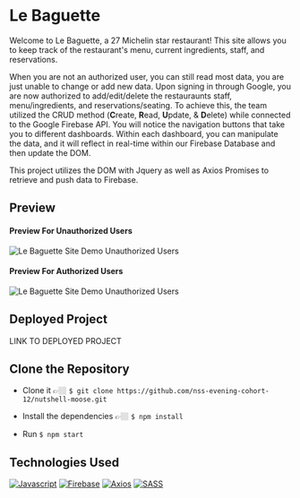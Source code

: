# Le Baguette

Welcome to Le Baguette, a 27 Michelin star restaurant! This site allows you to keep track of the restaurant's menu, current ingredients, staff, and reservations.

When you are not an authorized user, you can still read most data, you are just unable to change or add new data.
Upon signing in through Google, you are now authorized to add/edit/delete the restauraunts staff, menu/ingredients, and reservations/seating.
To achieve this, the team utilized the CRUD method (**C**reate, **R**ead, **U**pdate, & **D**elete) while connected to the Google Firebase API. You will notice the navigation buttons that take you to different dashboards. Within each dashboard, you can manipulate the data, and it will reflect in real-time within our Firebase Database and then update the DOM.

This project utilizes the DOM with Jquery as well as Axios Promises to retrieve and push data to Firebase.

## Preview

#### Preview For Unauthorized Users
![Le Baguette Site Demo Unauthorized Users](./screenshots/le-baguette-site-demo-1.gif)

#### Preview For Authorized Users
![Le Baguette Site Demo Unauthorized Users](./screenshots/le-baguette-site-demo-2.gif)

## Deployed Project

LINK TO DEPLOYED PROJECT

## Clone the Repository
- Clone it 👉🏼 `$ git clone https://github.com/nss-evening-cohort-12/nutshell-moose.git`

- Install the dependencies 👉🏼 `$ npm install`

- Run `$ npm start`

## Technologies Used
[![Javascript](https://img.shields.io/badge/-Javascript-2c9fcc?style=flat-square)](#) [![Firebase](https://img.shields.io/badge/-Firebase-2c9fcc?style=flat-square)](#) [![Axios](https://img.shields.io/badge/-Axios-2c9fcc?style=flat-square)](#) [![SASS](https://img.shields.io/badge/-SASS-2c9fcc?style=flat-square)](#)
